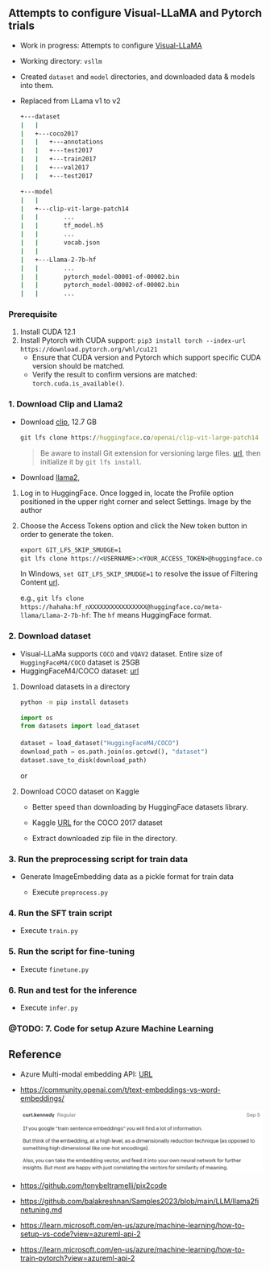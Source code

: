 ## Attempts to configure Visual-LLaMA and Pytorch trials

- Work in progress:
Attempts to configure [Visual-LLaMA](https://github.com/feizc/Visual-LLaMA)
- Working directory: `vsllm`
- Created `dataset` and `model` directories, and downloaded data & models into them.
- Replaced from LLama v1 to v2

    ```cmd
    +---dataset
    |   |    
    |   +---coco2017
    |   |   +---annotations
    |   |   +---test2017
    |   |   +---train2017
    |   |   +---val2017
    |   |   +---test2017
    ```

    ```cmd
    +---model
    |   |    
    |   +---clip-vit-large-patch14
    |   |       ...
    |   |       tf_model.h5
    |   |       ...
    |   |       vocab.json
    |   |       
    |   +---Llama-2-7b-hf
    |   |       ...
    |   |       pytorch_model-00001-of-00002.bin
    |   |       pytorch_model-00002-of-00002.bin
    |   |       ...       
    ```

### Prerequisite

1. Install CUDA 12.1
1. Install Pytorch with CUDA support: `pip3 install torch --index-url https://download.pytorch.org/whl/cu121`
    - Ensure that CUDA version and Pytorch which support specific CUDA version should be matched.
    - Verify the result to confirm versions are matched: `torch.cuda.is_available()`.

### 1. Download Clip and Llama2

- Download [clip](https://huggingface.co/openai/clip-vit-large-patch14), 12.7 GB

    ```cmd
    git lfs clone https://huggingface.co/openai/clip-vit-large-patch14
    ```

    > Be aware to install Git extension for versioning large files. [url](https://git-lfs.com/), then initialize it by `git lfs install`.

- Download [llama2](https://huggingface.co/meta-llama/Llama-2-7b), 

1. Log in to HuggingFace. Once logged in, locate the Profile option positioned in the upper right corner and select Settings.
Image by the author

1. Choose the Access Tokens option and click the New token button in order to generate the token.

    ```cmd
    export GIT_LFS_SKIP_SMUDGE=1
    git lfs clone https://<USERNAME>:<YOUR_ACCESS_TOKEN>@huggingface.co/meta-llama/Llama-2-7b-hf
    ```

    In Windows, `set GIT_LFS_SKIP_SMUDGE=1` to resolve the issue of Filtering Content [url](https://stackoverflow.com/questions/53321680/what-does-filtering-content-mean-when-doing-a-git-clone).

    e.g., `git lfs clone https://hahaha:hf_nXXXXXXXXXXXXXXXX@huggingface.co/meta-llama/Llama-2-7b-hf`: The `hf` means HuggingFace format.

### 2.  Download dataset

- Visual-LLaMa supports `COCO` and `VQAV2` dataset. Entire size of `HuggingFaceM4/COCO` dataset is 25GB
- HuggingFaceM4/COCO dataset: [url](https://huggingface.co/datasets/HuggingFaceM4/COCO)

1. Download datasets in a directory

    ```cmd
    python -m pip install datasets
    ```

    ```python
    import os
    from datasets import load_dataset

    dataset = load_dataset("HuggingFaceM4/COCO")
    download_path = os.path.join(os.getcwd(), "dataset")
    dataset.save_to_disk(download_path)
    ```
    
    or

1. Download COCO dataset on Kaggle

    - Better speed than downloading by HuggingFace datasets library.

    - Kaggle [URL](https://www.kaggle.com/datasets/awsaf49/coco-2017-dataset) for the COCO 2017 dataset

    - Extract downloaded zip file in the directory.

### 3.  Run the preprocessing script for train data

- Generate ImageEmbedding data as a pickle format for train data

    - Execute `preprocess.py`

### 4.  Run the SFT train script

- Execute `train.py`

### 5.  Run the script for fine-tuning

- Execute `finetune.py`

### 6.  Run and test for the inference

- Execute `infer.py`

### @TODO: 7. Code for setup Azure Machine Learning

## Reference

- Azure Multi-modal embedding API: [URL](https://learn.microsoft.com/en-us/azure/ai-services/computer-vision/how-to/image-retrieval)

- https://community.openai.com/t/text-embeddings-vs-word-embeddings/

    ![Alt text](docs/image.png)

- https://github.com/tonybeltramelli/pix2code

- https://github.com/balakreshnan/Samples2023/blob/main/LLM/llama2finetuning.md

- https://learn.microsoft.com/en-us/azure/machine-learning/how-to-setup-vs-code?view=azureml-api-2

- https://learn.microsoft.com/en-us/azure/machine-learning/how-to-train-pytorch?view=azureml-api-2
